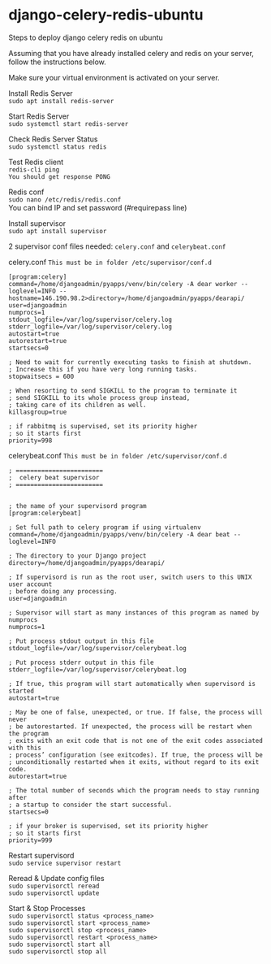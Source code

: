 # django-celery-redis-ubuntu
Steps to deploy django celery redis on ubuntu

Assuming that you have already installed celery and redis on your server, follow the instructions below.

Make sure your virtual environment is activated on your server.

Install Redis Server  
`sudo apt install redis-server`  
  
Start Redis Server  
`sudo systemctl start redis-server`  
  
Check Redis Server Status  
`sudo systemctl status redis`  

Test Redis client  
`redis-cli ping`  
`You should get response PONG`  

Redis conf  
`sudo nano /etc/redis/redis.conf`  
You can bind IP and set password (#requirepass line)

Install supervisor  
`sudo apt install supervisor`  
  
2 supervisor conf files needed: `celery.conf` and `celerybeat.conf`  

celery.conf  `This must be in folder /etc/supervisor/conf.d`  
```  
[program:celery]
command=/home/djangoadmin/pyapps/venv/bin/celery -A dear worker --loglevel=INFO --hostname=146.190.98.2>directory=/home/djangoadmin/pyapps/dearapi/
user=djangoadmin
numprocs=1
stdout_logfile=/var/log/supervisor/celery.log
stderr_logfile=/var/log/supervisor/celery.log
autostart=true
autorestart=true
startsecs=0

; Need to wait for currently executing tasks to finish at shutdown.
; Increase this if you have very long running tasks.
stopwaitsecs = 600

; When resorting to send SIGKILL to the program to terminate it
; send SIGKILL to its whole process group instead,
; taking care of its children as well.
killasgroup=true

; if rabbitmq is supervised, set its priority higher
; so it starts first
priority=998
```

  
celerybeat.conf  `This must be in folder /etc/supervisor/conf.d`
```
; ========================
;  celery beat supervisor
; ========================


; the name of your supervisord program
[program:celerybeat]

; Set full path to celery program if using virtualenv
command=/home/djangoadmin/pyapps/venv/bin/celery -A dear beat --loglevel=INFO

; The directory to your Django project
directory=/home/djangoadmin/pyapps/dearapi/

; If supervisord is run as the root user, switch users to this UNIX user account
; before doing any processing.
user=djangoadmin

; Supervisor will start as many instances of this program as named by numprocs
numprocs=1

; Put process stdout output in this file
stdout_logfile=/var/log/supervisor/celerybeat.log

; Put process stderr output in this file
stderr_logfile=/var/log/supervisor/celerybeat.log

; If true, this program will start automatically when supervisord is started
autostart=true

; May be one of false, unexpected, or true. If false, the process will never
; be autorestarted. If unexpected, the process will be restart when the program
; exits with an exit code that is not one of the exit codes associated with this
; process’ configuration (see exitcodes). If true, the process will be
; unconditionally restarted when it exits, without regard to its exit code.
autorestart=true

; The total number of seconds which the program needs to stay running after
; a startup to consider the start successful.
startsecs=0

; if your broker is supervised, set its priority higher
; so it starts first
priority=999
```


Restart supervisord  
`sudo service supervisor restart`

Reread & Update config files  
`sudo supervisorctl reread`  
`sudo supervisorctl update`

Start & Stop Processes  
`sudo supervisorctl status <process_name>`  
`sudo supervisorctl start <process_name>`  
`sudo supervisorctl stop <process_name>`  
`sudo supervisorctl restart <process_name>`  
`sudo supervisorctl start all`  
`sudo supervisorctl stop all`  
